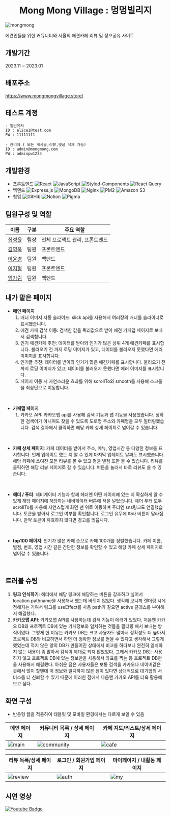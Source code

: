 <div align="center">
  <h1>Mong Mong Village : 멍멍빌리지</h1>
</div>

![mongmong](https://github.com/elice-final-team6/MongMongVillage-FE/assets/33516975/42de15ba-cd42-441d-9bd7-632f2b9570da)

에견인들을 위한 커뮤니티와 서울의 애견카페 리뷰 및 정보공유 사이트<br/>

## 개발기간 
2023.11 ~ 2023.01

## 배포주소
https://www.mongmongvillage.store/

## 테스트 계정
```
- 일반유저
ID : elice1@test.com
PW : 11111111

- 관리자 ( 모든 게시글,리뷰,댓글 삭제 가능)
ID : admin@mongmong.com
PW : adminpw1234
```

## 개발환경
- 프론트엔드 
![React](https://img.shields.io/badge/-React-61DAFB?style=flat-square&logo=React&logoColor=white) <img src="https://img.shields.io/badge/-JavaScript-F7DF1E?style=flat-square&logo=javascript&logoColor=black" alt="JavaScript"/> <img src="https://img.shields.io/badge/-styled_components-DB7093?style=flat-square&logo=styled-components&logoColor=white" alt="Styled-Components"/> <img src="https://img.shields.io/badge/-React_Query-FF4154?style=flat-square&logo=react-query&logoColor=white" alt="React Query"/>
- 백엔드
<img src="https://img.shields.io/badge/-Express.js-000000?style=flat-square&logo=express&logoColor=white" alt="Express.js"/> <img src="https://img.shields.io/badge/-MongoDB-47A248?style=flat-square&logo=mongodb&logoColor=white" alt="MongoDB"/> <img src="https://img.shields.io/badge/-Nginx-009639?style=flat-square&logo=nginx&logoColor=white" alt="Nginx"/> <img src="https://img.shields.io/badge/-PM2-2B037A?style=flat-square&logo=pm2&logoColor=white" alt="PM2"/> <img src="https://img.shields.io/badge/-Amazon_S3-569A31?style=flat-square&logo=amazon-s3&logoColor=white" alt="Amazon S3"/>
- 협업 
![GitHib](https://img.shields.io/badge/-GitHub-181717?style=flat-square&logo=GitHub&logoColor=white) ![Notion](https://img.shields.io/badge/-Notion-black?style=flat-square&logo=Notion&logoColor=white) ![Pigma](https://img.shields.io/badge/-Figma-F24E1E?style=flat-square&logo=Figma&logoColor=white)


## 팀원구성 및 역할
| 이름   | 구분              | 주요 역할     |
|--------|------------------|----------|
| [최정윤](https://github.com/cjy00n) | 팀장             | 전체 프로젝트 관리, 프론트엔드 |
| [김영욱](https://github.com/yeonguk0201) | 팀원    | 프론트엔드  |
| [이윤경](https://github.com/ktoo23) | 팀원           | 백엔드  |
| [이지형](https://github.com/j-h-711) | 팀원  |  프론트엔드        |
| [임가림](https://github.com/galimii) | 팀원  |  백엔드        |

## 내가 맡은 페이지 
- **메인 페이지**
  1. 배너 이미지 자동 슬라이드: slick api를 사용해서 여러장의 배너를 슬라이더로 표시했습니다.
  2. 애견 카페 검색 이동: 검색한 값을 쿼리값으로 받아 애견 카페맵 페이지로 보내서 검색합니다. 
  3. 인기 애견카페 추천: 데이터를 받아와 인기가 많은 상위 4개 애견카페를 표시합니다. 불러오기 전 까지 로딩 이미지가 있고, 데이터를 불러오지 못했다면 에러 이미지를 표시합니다. 
  4. 인기글 추천: 데이터를 받아와 인기가 많은 애견카페를 표시합니다. 불러오기 전 까지 로딩 이미지가 있고, 데이터를 불러오지 못했다면 에러 이미지를 표시합니다.
  5. 페이지 이동 시 자연스러운 효과를 위해 scrollTo와 smooth를 사용해 스크롤을 최상단으로 이동합니다.

<br>
     
- **카페맵 페이지**
  1. 카카오 API: 카카오맵 api를 사용해 검색 기능과 맵 기능을 사용했습니다. 정확한 검색어가 아니여도 찾을 수 있도록 도로명 주소와 카페명을 모두 필터링했습니다. 검색 결과에서 클릭하면 해당 카페 상세 페이지로 넘어갈 수 있습니다.
     
<br>
    
- **카페 상세 페이지**: 카페 데이터를 받아서 주소, 메뉴, 영업시간 등 다양한 정보를 표시합니다. 언제 업데이트 했는 지 알 수 있게 마지막 업데이트 날짜도 표시했습니다. 해당 카페에 쓰여진 모든 리뷰를 볼 수 있고 평균 별점 또한 볼 수 있습니다. 리뷰를 클릭하면 해당 리뷰 페이지로 갈 수 있습니다. 버튼을 눌러서 바로 리뷰도 쓸 수 있습니다.
  
<br>
    
- **헤더 / 푸터**: 네비게이터 기능과 함께 헤더엔 어떤 페이지에 있는 지 확실하게 알 수 있게 해당 페이지에 해당하는 네비게이터 버튼에 색을 널었습니다. 헤더 푸터 모두 scrollTo를 사용해 자연스럽게 화면 맨 위로 이동하며 푸터엔 sns링크도 연결했습니다. 토큰을 받아서 로그인 여부를 확인합니다. 로그인 유무에 따라 버튼이 달라집니다. 만약 토큰이 유효하지 않다면 경고를 띄웁니다.
  
<br>
    
- **top100 페이지**: 인기가 많은 카페 순으로 카페 100개를 정렬했습니다. 카페 이름, 별점, 번호, 영업 시간 같은 간단한 정보를 확인할 수 있고 해당 카페 상세 페이지로 넘어갈 수 있습니다.
   
<br>
    

## 트러블 슈팅
1. **링크 인식하기**: 헤더에서 해당 링크에 해당하는 버튼을 강조하고 싶어서 location.pathname을 사용해서 했는데 바뀌지 않았다. 생각해 보니까 렌더링 시에 정해지는 거여서 링크를 useEffect를 사용 path가 같으면 active 클래스를 부여해서 해결했다.
2. **카카오맵 API**: 카카오맵 API를 사용하는데 검색 기능이 에러가 있었다. 처음엔 카카오 DB와 프로젝트 DB에 있는 카페정보와 일치하는 것들을 필터링 해서 보내는 방식이였다. 그렇게 한 이유는 카카오 DB는 크고 사용자도 많아서 정확성도 더 높아서 프로젝트 DB와 비교하면서 하면 더 정확한 정보를 얻을 수 있다고 생각해서 그렇게 했었는데 적지 않은 양의 DB가 만들어진 상태에서 비교를 하다보니 완전히 일치하지 않는 내용이 좀 많아서 검색이 제대로 되지 않았었다. 그래서 카카오 DB는 사용하지 않고 프로젝트 DB에 있는 정보만을 사용해서 좌표를 찍는 등 프로젝트 DB만을 사용해서 해결했다. 아쉬운 점은 사용자들은 보통 검색을 카카오나 네이버같은 곳에서 많이 할텐데 이 정보와 일치하지 않은 점이 있다면 상대적으로 대기업의 서비스를 더 신뢰할 수 있기 때문에 이러한 점에서 다음엔 카카오 API를 더욱 활용해 보고 싶다.
 

## 화면 구성 
- 반응형 웹을 적용하여 태블릿 및 모바일 환경에서는 다르게 보일 수 있음

| 메인 페이지                           | **커뮤니티** 목록 / 상세 페이지                         | **카페** 지도/리스트/상세 페이지                         |
|---------------------------------------|------------------------------------------|------------------------------------------|
|![main](https://github.com/elice-final-team6/.github/assets/33516975/5f487377-36c1-4e74-8102-d5309017b069)| ![community](https://github.com/elice-final-team6/.github/assets/33516975/0aaadb95-6e83-4f67-9897-2cfa073a4ae3)| ![cafe](https://github.com/elice-final-team6/.github/assets/33516975/2ee0ad84-6c8f-498e-a1e6-e3b02a63946b)|

|**리뷰** 목록/상세 페이지                           | 로그인 / 회원가입 페이지                         | 마이페이지 / 내활동 페이지                         |
|---------------------------------------|------------------------------------------|------------------------------------------|
|![review](https://github.com/elice-final-team6/.github/assets/33516975/8c553cd9-1e2a-4050-9bc8-d66a59b0e413)| ![auth](https://github.com/elice-final-team6/.github/assets/33516975/da6148da-27c9-41af-847a-834e987b576b)| ![my](https://github.com/elice-final-team6/.github/assets/33516975/3fb83397-810e-4cfd-825e-71b164e14a5b)|

## 시연 영상 
[![Youtube Badge](https://img.shields.io/badge/Youtube-ff0000?style=flat-square&logo=youtube&link=https://www.youtube.com/c/kyleschool)](https://youtu.be/3BLg_u27zXw)

